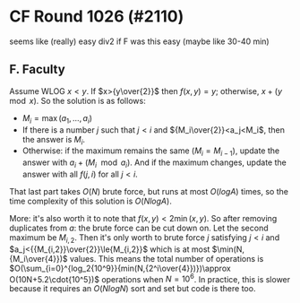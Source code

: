 # CF Round 1026 (#2110)
seems like (really) easy div2 if F was this easy (maybe like 30-40 min)

## F. Faculty
Assume WLOG $x<y$. If $x>{y\over{2}}$ then $f(x,y)=y$; otherwise, $x+(y\mod{x})$. So the solution is as follows:
 - $M_i=\max(a_1,\dots{,a_i})$
 - If there is a number $j$ such that $j<i$ and ${M_i\over{2}}<a_j<M_i$, then the answer is $M_i$.
 - Otherwise: if the maximum remains the same ($M_i=M_{i-1}$), update the answer with $a_i+(M_i\mod{a_i})$. And if the maximum changes, update the answer with all $f(j,i)$ for all $j<i$.

That last part takes $O(N)$ brute force, but runs at most $O(logA)$ times, so the time complexity of this solution is $O(NlogA)$.

More: it's also worth it to note that $f(x,y)<2\min(x,y)$. So after removing duplicates from $a$: the brute force can be cut down on. Let the second maximum be $M_{i,2}$. Then it's only worth to brute force $j$ satisfying $j<i$ and $a_j<{{M_{i,2}}\over{2}}\le{M_{i,2}}$ which is at most $\min(N,{M_i\over{4}})$ values. This means the total number of operations is $O(\sum_{i=0}^{log_2{10^9}}{min(N,{2^i\over{4}})})\approx O(10N+5.2\cdot{10^5})$ operations when $N=10^6$. In practice, this is slower because it requires an $O(NlogN)$ sort and set but code is there too.